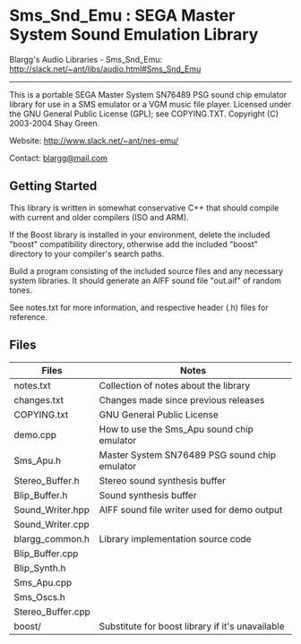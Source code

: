# Sms_Snd_Emu : SEGA Master System Sound Emulation Library

Blargg's Audio Libraries - Sms_Snd_Emu: <http://slack.net/~ant/libs/audio.html#Sms_Snd_Emu>

---
This is a portable SEGA Master System SN76489 PSG sound chip emulator library
for use in a SMS emulator or a VGM music file player. Licensed under the GNU
General Public License (GPL); see COPYING.TXT. Copyright (C) 2003-2004 Shay
Green.

Website: <http://www.slack.net/~ant/nes-emu/>

Contact: blargg@mail.com

## Getting Started

This library is written in somewhat conservative C++ that should compile with
current and older compilers (ISO and ARM).

If the Boost library is installed in your environment, delete the included
"boost" compatibility directory, otherwise add the included "boost" directory
to your compiler's search paths.

Build a program consisting of the included source files and any necessary
system libraries. It should generate an AIFF sound file "out.aif" of random
tones.

See notes.txt for more information, and respective header (.h) files for
reference.

## Files

Files | Notes
--- | ---
notes.txt |               Collection of notes about the library
changes.txt |             Changes made since previous releases
COPYING.txt |             GNU General Public License
demo.cpp |                How to use the Sms_Apu sound chip emulator
Sms_Apu.h |               Master System SN76489 PSG sound chip emulator
Stereo_Buffer.h |         Stereo sound synthesis buffer
Blip_Buffer.h |           Sound synthesis buffer
Sound_Writer.hpp |        AIFF sound file writer used for demo output
Sound_Writer.cpp |
blargg_common.h |         Library implementation source code
Blip_Buffer.cpp |
Blip_Synth.h |
Sms_Apu.cpp |
Sms_Oscs.h |
Stereo_Buffer.cpp |
boost/ |                  Substitute for boost library if it's unavailable
